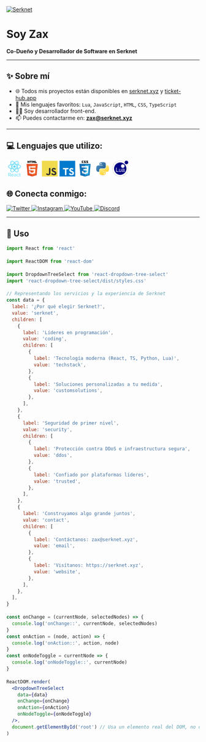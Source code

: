 [![Serknet](https://r2.fivemanage.com/f6UgsuPuvM777m0UMQiq6/image(27).png)](https://serknet.xyz/)

# Soy Zax

**Co-Dueño y Desarrollador de Software en Serknet**

---

## ✨ Sobre mí

- 🌐 Todos mis proyectos están disponibles en [serknet.xyz](https://serknet.xyz) y [ticket-hub.app](https://ticket-hub.app/)
- 💬 Mis lenguajes favoritos: `Lua`, `JavaScript`, `HTML`, `CSS`, `TypeScript`
- 🧑‍💻 Soy desarrollador front-end.
- 📫 Puedes contactarme en: **zax@serknet.xyz**

---

## 💻 Lenguajes que utilizo:

<p align="left">
  <img src="https://raw.githubusercontent.com/devicons/devicon/master/icons/react/react-original-wordmark.svg" alt="React" width="42" height="42"/>
  <img src="https://raw.githubusercontent.com/devicons/devicon/master/icons/html5/html5-original-wordmark.svg" alt="HTML5" width="42" height="42"/>
  <img src="https://raw.githubusercontent.com/devicons/devicon/master/icons/javascript/javascript-original.svg" alt="JavaScript" width="42" height="42"/>
  <img src="https://raw.githubusercontent.com/devicons/devicon/master/icons/typescript/typescript-original.svg" alt="TypeScript" width="42" height="42"/>
  <img src="https://raw.githubusercontent.com/devicons/devicon/master/icons/css3/css3-original-wordmark.svg" alt="CSS3" width="42" height="42"/>
  <img src="https://raw.githubusercontent.com/devicons/devicon/master/icons/python/python-original.svg" alt="Python" width="42" height="42"/>
  <img src="https://raw.githubusercontent.com/devicons/devicon/master/icons/lua/lua-original.svg" alt="Lua" width="42" height="42"/>
</p>

## 🌐 Conecta conmigo:

<p align="left">
  <a href="https://twitter.com/serknetpr" target="_blank">
    <img src="https://img.shields.io/badge/Twitter-1DA1F2?style=for-the-badge&logo=twitter&logoColor=white" alt="Twitter"/>
  </a>
  <a href="https://www.instagram.com/vxyxrill" target="_blank">
    <img src="https://img.shields.io/badge/Instagram-E4405F?style=for-the-badge&logo=instagram&logoColor=white" alt="Instagram"/>
  </a>
  <a href="https://www.youtube.com/@serknet" target="_blank">
    <img src="https://img.shields.io/badge/YouTube-FF0000?style=for-the-badge&logo=youtube&logoColor=white" alt="YouTube"/>
  </a>
  <a href="https://discord.gg/serknet" target="_blank">
    <img src="https://img.shields.io/badge/Discord-5865F2?style=for-the-badge&logo=discord&logoColor=white" alt="Discord"/>
  </a>
</p>

---

## 📝 Uso

```jsx
import React from 'react'

import ReactDOM from 'react-dom'

import DropdownTreeSelect from 'react-dropdown-tree-select'
import 'react-dropdown-tree-select/dist/styles.css'

// Representando los servicios y la experiencia de Serknet
const data = {
  label: '¿Por qué elegir Serknet?',
  value: 'serknet',
  children: [
    {
      label: 'Líderes en programación',
      value: 'coding',
      children: [
        {
          label: 'Tecnología moderna (React, TS, Python, Lua)',
          value: 'techstack',
        },
        {
          label: 'Soluciones personalizadas a tu medida',
          value: 'customsolutions',
        },
      ],
    },
    {
      label: 'Seguridad de primer nivel',
      value: 'security',
      children: [
        {
          label: 'Protección contra DDoS e infraestructura segura',
          value: 'ddos',
        },
        {
          label: 'Confiado por plataformas líderes',
          value: 'trusted',
        },
      ],
    },
    {
      label: 'Construyamos algo grande juntos',
      value: 'contact',
      children: [
        {
          label: 'Contáctanos: zax@serknet.xyz',
          value: 'email',
        },
        {
          label: 'Visítanos: https://serknet.xyz',
          value: 'website',
        },
      ],
    },
  ],
}

const onChange = (currentNode, selectedNodes) => {
  console.log('onChange::', currentNode, selectedNodes)
}
const onAction = (node, action) => {
  console.log('onAction::', action, node)
}
const onNodeToggle = currentNode => {
  console.log('onNodeToggle::', currentNode)
}

ReactDOM.render(
  <DropdownTreeSelect
    data={data}
    onChange={onChange}
    onAction={onAction}
    onNodeToggle={onNodeToggle}
  />,
  document.getElementById('root') // Usa un elemento real del DOM, no document.body
)
